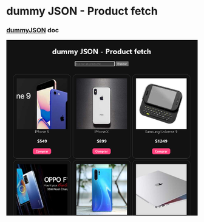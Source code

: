 # dummy JSON - Product fetch

### [dummyJSON](https://dummyjson.com/docs/products) doc

![dummy JSON - Product fetch](./readme.jpg)
